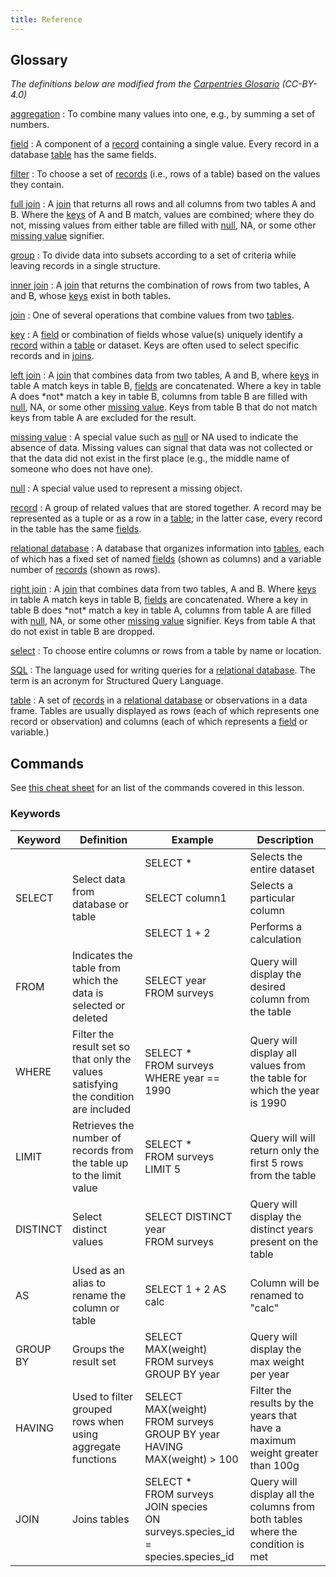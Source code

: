 ```yaml
---
title: Reference
---
```


## Glossary

*The definitions below are modified from the [Carpentries
Glosario](https://glosario.carpentries.org/) (CC-BY-4.0)*

[aggregation](https://glosario.carpentries.org/en/#aggregation)
:   To combine many values into one, e.g., by summing a set of numbers.

[field](https://glosario.carpentries.org/en/#field)
:   A component of a [record](#record) containing a single value. Every
    record in a database [table](#table) has the same fields.

[filter](https://glosario.carpentries.org/en/#filter)
:   To choose a set of [records](#record) (i.e., rows of a table) based
    on the values they contain.

[full join](https://glosario.carpentries.org/en/#full_join)
:   A [join](#join) that returns all rows and all columns from two
    tables A and B. Where the [keys](#key) of A and B match, values are
    combined; where they do not, missing values from either table are
    filled with [null](#null), NA, or some other [missing
    value](#missing_value) signifier.

[group](https://glosario.carpentries.org/en/#group)
:   To divide data into subsets according to a set of criteria while
    leaving records in a single structure.

[inner join](https://glosario.carpentries.org/en/#inner_join)
:   A [join](#join) that returns the combination of rows from two
    tables, A and B, whose [keys](#key) exist in both tables.

[join](https://glosario.carpentries.org/en/#join)
:   One of several operations that combine values from two
    [tables](#table).

[key](https://glosario.carpentries.org/en/#key)
:   A [field](#field) or combination of fields whose value(s)
    uniquely identify a [record](#record) within a [table](#table) or
    dataset. Keys are often used to select specific records and in
    [joins](#join).

[left join](https://glosario.carpentries.org/en/#left_join)
:   A [join](#join) that combines data from two tables, A and B, where
    [keys](#key) in table A match keys in table B, [fields](#field) are
    concatenated. Where a key in table A does \*not\* match a key in
    table B, columns from table B are filled with [null](#null), NA, or
    some other [missing value](#missing_value). Keys from table B that
    do not match keys from table A are excluded for the result.

[missing value](https://glosario.carpentries.org/en/#missing_value)
:   A special value such as [null](#null) or NA used to indicate the
    absence of data. Missing values can signal that data was not
    collected or that the data did not exist in the first place (e.g.,
    the middle name of someone who does not have one).

[null](https://glosario.carpentries.org/en/#null)
:   A special value used to represent a missing object.

[record](https://glosario.carpentries.org/en/#record)
:   A group of related values that are stored together. A record may be
    represented as a tuple or as a row in a [table](#table); in the
    latter case, every record in the table has the same
    [fields](#field).

[relational database](https://glosario.carpentries.org/en/#relational_database)
:   A database that organizes information into [tables](#table), each of
    which has a fixed set of named [fields](#field) (shown as columns)
    and a variable number of [records](#record) (shown as rows).

[right join](https://glosario.carpentries.org/en/#right_join)
:   A [join](#join) that combines data from two tables, A and B. Where
    [keys](#key) in table A match keys in table B, [fields](#field) are
    concatenated. Where a key in table B does \*not\* match a key in
    table A, columns from table A are filled with [null](#null), NA, or
    some other [missing value](#missing_value) signifier. Keys from
    table A that do not exist in table B are dropped.

[select](https://glosario.carpentries.org/en/#select)
:   To choose entire columns or rows from a table by name or location.

[SQL](https://glosario.carpentries.org/en/#sql)
:   The language used for writing queries for a [relational
    database](#relational_database). The term is an acronym for
    Structured Query Language.

[table](https://glosario.carpentries.org/en/#table)
:   A set of [records](#record) in a [relational
    database](#relational_database) or observations in a data frame.
    Tables are usually displayed as rows (each of which represents one
    record or observation) and columns (each of which represents a
    [field](#field) or variable.)

## Commands

See [this cheat sheet](files/sql-cheat-sheet.md) for an list of the commands
covered in this lesson.

### Keywords

<table>
    <thead>
        <tr>
            <th>Keyword</th>
            <th>Definition</th>
            <th>Example</th>
            <th>Description</th>
        </tr>
    </thead>
    <tbody>
        <tr>
            <td rowspan=3> SELECT </td>
            <td rowspan = 3> Select data from database or table </td>
            <td>SELECT *</td>
            <td>Selects the entire dataset</td>
        </tr>
        <tr>
            <td>SELECT column1</td>
            <td>Selects a particular column</td>
        </tr>
        <tr>
            <td>SELECT 1 + 2</td>
            <td>Performs a calculation</td>
        </tr>
        <tr>
            <td>FROM</td>
            <td>Indicates the table from which the data is selected or deleted</td>
            <td>SELECT year <br> FROM surveys</td>
            <td>Query will display the desired column from the table</td>
        </tr>
        <tr>
            <td>WHERE</td>
            <td>Filter the result set so that only the values satisfying the condition are included</td>
            <td>SELECT * <br> FROM surveys <br> WHERE year == 1990</td>
            <td>Query will display all values from the table for which the year is 1990</td>
        </tr>
        <tr>
            <td>LIMIT</td>
            <td>Retrieves the number of records from the table up to the limit value</td>
            <td>SELECT * <br> FROM surveys <br> LIMIT 5 </td>
            <td>Query will will return only the first 5 rows from the table</td>
        </tr>
        <tr>
            <td>DISTINCT</td>
            <td>Select distinct values</td>
            <td>SELECT DISTINCT year <br> FROM surveys </td>
            <td>Query will display the distinct years present on the table </td>
        </tr>
        <tr>
            <td>AS</td>
            <td>Used as an alias to rename the column or table</td>
            <td>SELECT 1 + 2 AS calc</td>
            <td>Column will be renamed to "calc"</td>
        </tr>
        <tr>
            <td>GROUP BY</td>
            <td>Groups the result set</td>
            <td>SELECT MAX(weight) <br> FROM surveys <br> GROUP BY year</td>
            <td>Query will display the max weight per year</td>
        </tr>
        <tr>
            <td>HAVING</td>
            <td>Used to filter grouped rows when using aggregate functions</td>
            <td>SELECT MAX(weight) <br> FROM surveys <br> GROUP BY year HAVING MAX(weight) > 100</td>
            <td>Filter the results by the years that have a maximum weight greater than 100g</td>
        </tr>
        <tr>
            <td>JOIN</td>
            <td>Joins tables</td>
            <td>SELECT * <br> FROM surveys <br> JOIN species <br> ON surveys.species_id = species.species_id</td>
            <td>Query will display all the columns from both tables where the condition is met</td>
        </tr>
    </tbody>
</table>


